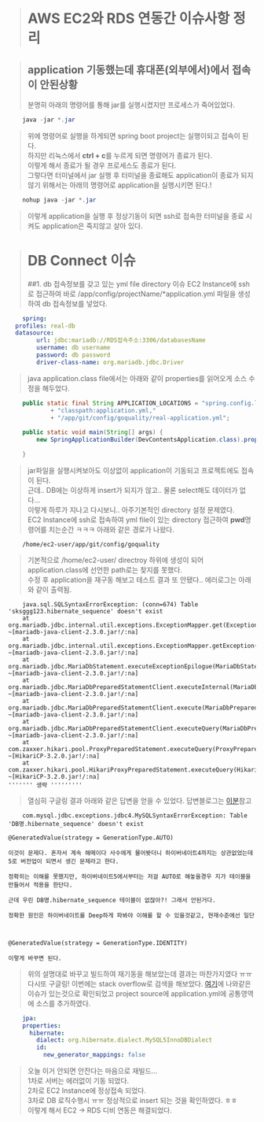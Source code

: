 ># AWS EC2와 RDS 연동간 이슈사항 정리

>## application 기동했는데 휴대폰(외부에서)에서 접속이 안된상황
>분명히 아래의 명령어를 통해 jar를 실행시켰지만 프로세스가 죽어있었다.
```java
	java -jar *.jar
```
>위에 명령어로 실행을 하게되면 spring boot project는 실행이되고 접속이 된다.  
>하지만 리눅스에서 **ctrl + c**를 누르게 되면 명령어가 종료가 된다.  
>이렇게 해서 종료가 될 경우 프로세스도 종료가 된다.  
>그렇다면 터미널에서 jar 실행 후 터미널을 종료해도 application이 종료가 되지 않기 위해서는 아래의 명령어로 application을 실행시키면 된다.!  
```java
	nohup java -jar *.jar
```
>이렇게 application을 실행 후 정상기동이 되면 ssh로 접속한 터미널을 종료 시켜도 application은 죽지않고 살아 있다. 

># DB Connect 이슈
>##1. db 접속정보를 갖고 있는 yml file directory 이슈 
>EC2 Instance에 ssh로 접근하여 바로 /app/config/projectName/*application.yml 파일을 생성하여 db 접속정보를 넣었다.  
```yaml
	spring:
  profiles: real-db
  datasource:
        url: jdbc:mariadb://RDS접속주소:3306/databasesName
        username: db username
        password: db password
        driver-class-name: org.mariadb.jdbc.Driver
```
>java application.class file에서는 아래와 같이 properties를 읽어오게 소스 수정을 해두었다.  
```java
	public static final String APPLICATION_LOCATIONS = "spring.config.location="
			+ "classpath:application.yml,"
			+ "/app/git/config/goquality/real-application.yml";
	
	public static void main(String[] args) {
		new SpringApplicationBuilder(DevContentsApplication.class).properties(APPLICATION_LOCATIONS).run(args);
		
	}
```
>jar파일을 실행시켜보아도 이상없이 application이 기동되고 프로젝트에도 접속이 된다.  
>근데.. DB에는 이상하게 insert가 되지가 않고.. 물론 select해도 데이터가 없다...  
>이렇게 하루가 지나고 다시보니.. 아주기본적인 directory 설정 문제였다.  
>EC2 Instance에 ssh로 접속하여 yml file이 있는 directory 접근하여 **pwd**명령어를 치는순간 ㅋㅋㅋ 아래와 같은 경로가 나왔다.  
```console
	/home/ec2-user/app/git/config/goquality
```
>기본적으로 /home/ec2-user/ directroy 하위에 생성이 되어 application.class에 선언한 path로는 찾지를 못했다.  
>수정 후 application을 재구동 해보고 테스트 결과 또 안됐다..  에러로그는 아래와 같이 출력됨.
```log
	java.sql.SQLSyntaxErrorException: (conn=674) Table 'sksggg123.hibernate_sequence' doesn't exist
	at org.mariadb.jdbc.internal.util.exceptions.ExceptionMapper.get(ExceptionMapper.java:236) ~[mariadb-java-client-2.3.0.jar!/:na]
	at org.mariadb.jdbc.internal.util.exceptions.ExceptionMapper.getException(ExceptionMapper.java:165) ~[mariadb-java-client-2.3.0.jar!/:na]
	at org.mariadb.jdbc.MariaDbStatement.executeExceptionEpilogue(MariaDbStatement.java:238) ~[mariadb-java-client-2.3.0.jar!/:na]
	at org.mariadb.jdbc.MariaDbPreparedStatementClient.executeInternal(MariaDbPreparedStatementClient.java:232) ~[mariadb-java-client-2.3.0.jar!/:na]
	at org.mariadb.jdbc.MariaDbPreparedStatementClient.execute(MariaDbPreparedStatementClient.java:159) ~[mariadb-java-client-2.3.0.jar!/:na]
	at org.mariadb.jdbc.MariaDbPreparedStatementClient.executeQuery(MariaDbPreparedStatementClient.java:174) ~[mariadb-java-client-2.3.0.jar!/:na]
	at com.zaxxer.hikari.pool.ProxyPreparedStatement.executeQuery(ProxyPreparedStatement.java:52) ~[HikariCP-3.2.0.jar!/:na]
	at com.zaxxer.hikari.pool.HikariProxyPreparedStatement.executeQuery(HikariProxyPreparedStatement.java) ~[HikariCP-3.2.0.jar!/:na]
''''''' 생략 '''''''''
```
>열심히 구글링 결과 아래와 같은 답변을 얻을 수 있었다.
>답변블로그는 [이분](http://ppost.tistory.com/entry/hibernate-%EC%8A%A4%ED%94%84%EB%A7%81HibernateMySql-%EC%97%B0%EB%8F%99-%EC%82%BD%EC%A7%88-%EB%A6%AC%EC%8A%A4%ED%8A%B8featjava-config)참고
```text
	com.mysql.jdbc.exceptions.jdbc4.MySQLSyntaxErrorException: Table 'DB명.hibernate_sequence' doesn't exist

@GeneratedValue(strategy = GenerationType.AUTO)

이것이 문제다. 혼자서 계속 해메이다 사수에게 물어봣더니 하이버네이트4까지는 상관없었는데 5로 버전업이 되면서 생긴 문제라고 한다.

정확히는 이해를 못했지만, 하이버네이트5에서부터는 저걸 AUTO로 해놓을경우 지가 테이블을 만들어서 적용을 한단다. 

근데 우린 DB명.hibernate_sequence 테이블이 없잖아?! 그래서 안된거다.

정확한 원인은 하이버네이트를 Deep하게 파봐야 이해를 할 수 있을것같고, 현재수준에선 일단



@GeneratedValue(strategy = GenerationType.IDENTITY)

이렇게 바꾸면 된다.
```
>위의 설명대로 바꾸고 빌드하여 재기동을 해보았는데 결과는 마찬가지였다 ㅠㅠ  
>다시또 구글링! 이번에는 stack overflow로 검색을 해보았다.
>[여기](https://stackoverflow.com/questions/32968527/hibernate-sequence-doesnt-exist)에 나와같은 이슈가 있는것으로 확인되었고 project source에 application.yml에 공통영역에 소스를 추가하였다.
```yaml
	jpa:
    properties:
      hibernate:
        dialect: org.hibernate.dialect.MySQL5InnoDBDialect
        id:
          new_generator_mappings: false
```
>오늘 이거 안되면 안잔다는 마음으로 재빌드...  
>1차로 서버는 에러없이 기동 되었다.  
>2차로 EC2 Instance에 정상접속 되었다.  
>3차로 DB 로직수행시 ㅠㅠ 정상적으로 insert 되는 것을 확인하였다. ㅎㅎ  
>이렇게 해서 EC2 -> RDS 디비 연동은 해결되었다.

